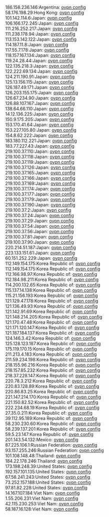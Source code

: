 186.158.236.146:Argentina: [ovpn config](vpn/186_158_236_146.ovpn)  
58.176.198.29:Hong Kong: [ovpn config](vpn/58_176_198_29.ovpn)  
101.142.114.6:Japan: [ovpn config](vpn/101_142_114_6.ovpn)  
106.166.172.245:Japan: [ovpn config](vpn/106_166_172_245.ovpn)  
111.216.252.217:Japan: [ovpn config](vpn/111_216_252_217.ovpn)  
111.238.178.94:Japan: [ovpn config](vpn/111_238_178_94.ovpn)  
113.153.142.122:Japan: [ovpn config](vpn/113_153_142_122.ovpn)  
114.187.11.8:Japan: [ovpn config](vpn/114_187_11_8.ovpn)  
117.55.7.178:Japan: [ovpn config](vpn/117_55_7_178.ovpn)  
118.157.167.134:Japan: [ovpn config](vpn/118_157_167_134.ovpn)  
119.24.28.44:Japan: [ovpn config](vpn/119_24_28_44.ovpn)  
122.135.218.3:Japan: [ovpn config](vpn/122_135_218_3.ovpn)  
122.222.69.134:Japan: [ovpn config](vpn/122_222_69_134.ovpn)  
124.211.190.91:Japan: [ovpn config](vpn/124_211_190_91.ovpn)  
125.13.156.115:Japan: [ovpn config](vpn/125_13_156_115.ovpn)  
126.187.49.171:Japan: [ovpn config](vpn/126_187_49_171.ovpn)  
126.203.155.175:Japan: [ovpn config](vpn/126_203_155_175.ovpn)  
126.67.234.90:Japan: [ovpn config](vpn/126_67_234_90.ovpn)  
126.88.107.167:Japan: [ovpn config](vpn/126_88_107_167.ovpn)  
138.64.66.110:Japan: [ovpn config](vpn/138_64_66_110.ovpn)  
14.12.136.225:Japan: [ovpn config](vpn/14_12_136_225.ovpn)  
150.9.175.205:Japan: [ovpn config](vpn/150_9_175_205.ovpn)  
153.170.41.64:Japan: [ovpn config](vpn/153_170_41_64.ovpn)  
153.227.105.80:Japan: [ovpn config](vpn/153_227_105_80.ovpn)  
154.8.62.222:Japan: [ovpn config](vpn/154_8_62_222.ovpn)  
183.180.112.221:Japan: [ovpn config](vpn/183_180_112_221.ovpn)  
183.77.227.43:Japan: [ovpn config](vpn/183_77_227_43.ovpn)  
219.100.37.110:Japan: [ovpn config](vpn/219_100_37_110.ovpn)  
219.100.37.118:Japan: [ovpn config](vpn/219_100_37_118.ovpn)  
219.100.37.119:Japan: [ovpn config](vpn/219_100_37_119.ovpn)  
219.100.37.126:Japan: [ovpn config](vpn/219_100_37_126.ovpn)  
219.100.37.165:Japan: [ovpn config](vpn/219_100_37_165.ovpn)  
219.100.37.166:Japan: [ovpn config](vpn/219_100_37_166.ovpn)  
219.100.37.169:Japan: [ovpn config](vpn/219_100_37_169.ovpn)  
219.100.37.174:Japan: [ovpn config](vpn/219_100_37_174.ovpn)  
219.100.37.177:Japan: [ovpn config](vpn/219_100_37_177.ovpn)  
219.100.37.179:Japan: [ovpn config](vpn/219_100_37_179.ovpn)  
219.100.37.190:Japan: [ovpn config](vpn/219_100_37_190.ovpn)  
219.100.37.2:Japan: [ovpn config](vpn/219_100_37_2.ovpn)  
219.100.37.24:Japan: [ovpn config](vpn/219_100_37_24.ovpn)  
219.100.37.29:Japan: [ovpn config](vpn/219_100_37_29.ovpn)  
219.100.37.54:Japan: [ovpn config](vpn/219_100_37_54.ovpn)  
219.100.37.56:Japan: [ovpn config](vpn/219_100_37_56.ovpn)  
219.100.37.81:Japan: [ovpn config](vpn/219_100_37_81.ovpn)  
219.100.37.90:Japan: [ovpn config](vpn/219_100_37_90.ovpn)  
220.214.51.187:Japan: [ovpn config](vpn/220_214_51_187.ovpn)  
223.133.151.61:Japan: [ovpn config](vpn/223_133_151_61.ovpn)  
60.151.252.229:Japan: [ovpn config](vpn/60_151_252_229.ovpn)  
112.149.154.175:Korea Republic of: [ovpn config](vpn/112_149_154_175.ovpn)  
112.149.154.175:Korea Republic of: [ovpn config](vpn/112_149_154_175.ovpn)  
112.166.98.97:Korea Republic of: [ovpn config](vpn/112_166_98_97.ovpn)  
112.184.98.211:Korea Republic of: [ovpn config](vpn/112_184_98_211.ovpn)  
114.200.132.65:Korea Republic of: [ovpn config](vpn/114_200_132_65.ovpn)  
115.137.14.138:Korea Republic of: [ovpn config](vpn/115_137_14_138.ovpn)  
115.21.156.193:Korea Republic of: [ovpn config](vpn/115_21_156_193.ovpn)  
121.129.47.178:Korea Republic of: [ovpn config](vpn/121_129_47_178.ovpn)  
121.136.49.93:Korea Republic of: [ovpn config](vpn/121_136_49_93.ovpn)  
121.142.91.69:Korea Republic of: [ovpn config](vpn/121_142_91_69.ovpn)  
121.148.214.205:Korea Republic of: [ovpn config](vpn/121_148_214_205.ovpn)  
121.170.47.48:Korea Republic of: [ovpn config](vpn/121_170_47_48.ovpn)  
121.171.120.147:Korea Republic of: [ovpn config](vpn/121_171_120_147.ovpn)  
121.187.184.137:Korea Republic of: [ovpn config](vpn/121_187_184_137.ovpn)  
124.146.3.42:Korea Republic of: [ovpn config](vpn/124_146_3_42.ovpn)  
125.128.123.187:Korea Republic of: [ovpn config](vpn/125_128_123_187.ovpn)  
175.119.170.15:Korea Republic of: [ovpn config](vpn/175_119_170_15.ovpn)  
211.213.4.183:Korea Republic of: [ovpn config](vpn/211_213_4_183.ovpn)  
211.59.234.198:Korea Republic of: [ovpn config](vpn/211_59_234_198.ovpn)  
218.155.96.216:Korea Republic of: [ovpn config](vpn/218_155_96_216.ovpn)  
218.157.85.232:Korea Republic of: [ovpn config](vpn/218_157_85_232.ovpn)  
218.37.228.147:Korea Republic of: [ovpn config](vpn/218_37_228_147.ovpn)  
220.78.3.212:Korea Republic of: [ovpn config](vpn/220_78_3_212.ovpn)  
220.83.128.89:Korea Republic of: [ovpn config](vpn/220_83_128_89.ovpn)  
220.86.83.25:Korea Republic of: [ovpn config](vpn/220_86_83_25.ovpn)  
221.147.214.170:Korea Republic of: [ovpn config](vpn/221_147_214_170.ovpn)  
221.150.82.52:Korea Republic of: [ovpn config](vpn/221_150_82_52.ovpn)  
222.234.68.19:Korea Republic of: [ovpn config](vpn/222_234_68_19.ovpn)  
27.35.0.211:Korea Republic of: [ovpn config](vpn/27_35_0_211.ovpn)  
39.112.95.189:Korea Republic of: [ovpn config](vpn/39_112_95_189.ovpn)  
58.230.230.60:Korea Republic of: [ovpn config](vpn/58_230_230_60.ovpn)  
58.239.137.201:Korea Republic of: [ovpn config](vpn/58_239_137_201.ovpn)  
59.5.23.147:Korea Republic of: [ovpn config](vpn/59_5_23_147.ovpn)  
201.143.54.132:Mexico: [ovpn config](vpn/201_143_54_132.ovpn)  
87.225.106.1:Russian Federation: [ovpn config](vpn/87_225_106_1.ovpn)  
93.157.255.246:Russian Federation: [ovpn config](vpn/93_157_255_246.ovpn)  
101.108.148.48:Thailand: [ovpn config](vpn/101_108_148_48.ovpn)  
184.22.178.246:Thailand: [ovpn config](vpn/184_22_178_246.ovpn)  
173.198.248.39:United States: [ovpn config](vpn/173_198_248_39.ovpn)  
192.157.101.135:United States: [ovpn config](vpn/192_157_101_135.ovpn)  
67.58.241.243:United States: [ovpn config](vpn/67_58_241_243.ovpn)  
73.252.157.188:United States: [ovpn config](vpn/73_252_157_188.ovpn)  
97.81.82.228:United States: [ovpn config](vpn/97_81_82_228.ovpn)  
14.167.107.184:Viet Nam: [ovpn config](vpn/14_167_107_184.ovpn)  
1.55.206.231:Viet Nam: [ovpn config](vpn/1_55_206_231.ovpn)  
42.115.230.253:Viet Nam: [ovpn config](vpn/42_115_230_253.ovpn)  
58.187.16.128:Viet Nam: [ovpn config](vpn/58_187_16_128.ovpn)  
